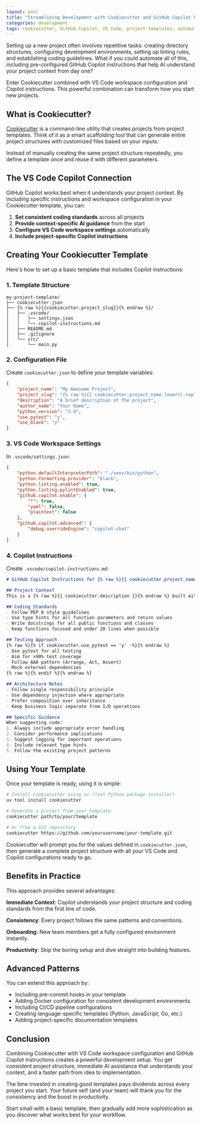 ```yaml
---
layout: post
title: "Streamlining Development with Cookiecutter and GitHub Copilot Project Templates"
categories: development
tags: cookiecutter, GitHub Copilot, VS Code, project-templates, automation
---
```


Setting up a new project often involves repetitive tasks: creating directory structures, configuring development environments, setting up linting rules, and establishing coding guidelines. What if you could automate all of this, including pre-configured GitHub Copilot instructions that help AI understand your project context from day one?

Enter Cookiecutter combined with VS Code workspace configuration and Copilot instructions. This powerful combination can transform how you start new projects.

## What is Cookiecutter?

[Cookiecutter](https://cookiecutter.readthedocs.io/) is a command-line utility that creates projects from project templates. Think of it as a smart scaffolding tool that can generate entire project structures with customized files based on your inputs.

Instead of manually creating the same project structure repeatedly, you define a template once and reuse it with different parameters.

## The VS Code Copilot Connection

GitHub Copilot works best when it understands your project context. By including specific instructions and workspace configuration in your Cookiecutter template, you can:

1. **Set consistent coding standards** across all projects
2. **Provide context-specific AI guidance** from the start
3. **Configure VS Code workspace settings** automatically
4. **Include project-specific Copilot instructions**

## Creating Your Cookiecutter Template

Here's how to set up a basic template that includes Copilot instructions:

### 1. Template Structure

```
my-project-template/
├── cookiecutter.json
├── {% raw %}{{cookiecutter.project_slug}}{% endraw %}/
│   ├── .vscode/
│   │   ├── settings.json
│   │   └── copilot-instructions.md
│   ├── README.md
│   ├── .gitignore
│   └── src/
│       └── main.py
```

### 2. Configuration File

Create `cookiecutter.json` to define your template variables:

```json
{
    "project_name": "My Awesome Project",
    "project_slug": "{% raw %}{{ cookiecutter.project_name.lower().replace(' ', '-') }}{% endraw %}",
    "description": "A brief description of the project",
    "author_name": "Your Name",
    "python_version": "3.9",
    "use_pytest": "y",
    "use_black": "y"
}
```

### 3. VS Code Workspace Settings

In `.vscode/settings.json`:

```json
{
    "python.defaultInterpreterPath": "./venv/bin/python",
    "python.formatting.provider": "black",
    "python.linting.enabled": true,
    "python.linting.pylintEnabled": true,
    "github.copilot.enable": {
        "*": true,
        "yaml": false,
        "plaintext": false
    },
    "github.copilot.advanced": {
        "debug.overrideEngine": "copilot-chat"
    }
}
```

### 4. Copilot Instructions

Create `.vscode/copilot-instructions.md`:

```markdown
# GitHub Copilot Instructions for {% raw %}{{ cookiecutter.project_name }}{% endraw %}

## Project Context
This is a {% raw %}{{ cookiecutter.description }}{% endraw %} built with Python {% raw %}{{ cookiecutter.python_version }}{% endraw %}.

## Coding Standards
- Follow PEP 8 style guidelines
- Use type hints for all function parameters and return values
- Write docstrings for all public functions and classes
- Keep functions focused and under 20 lines when possible

## Testing Approach
{% raw %}{% if cookiecutter.use_pytest == 'y' -%}{% endraw %}
- Use pytest for all testing
- Aim for >90% test coverage
- Follow AAA pattern (Arrange, Act, Assert)
- Mock external dependencies
{% raw %}{% endif %}{% endraw %}

## Architecture Notes
- Follow single responsibility principle
- Use dependency injection where appropriate
- Prefer composition over inheritance
- Keep business logic separate from I/O operations

## Specific Guidance
When suggesting code:
1. Always include appropriate error handling
2. Consider performance implications
3. Suggest logging for important operations
4. Include relevant type hints
5. Follow the existing project patterns
```

## Using Your Template

Once your template is ready, using it is simple:

```bash
# Install cookiecutter using uv (fast Python package installer)
uv tool install cookiecutter

# Generate a project from your template
cookiecutter path/to/your/template

# Or from a Git repository
cookiecutter https://github.com/yourusername/your-template.git
```

Cookiecutter will prompt you for the values defined in `cookiecutter.json`, then generate a complete project structure with all your VS Code and Copilot configurations ready to go.

## Benefits in Practice

This approach provides several advantages:

**Immediate Context**: Copilot understands your project structure and coding standards from the first line of code.

**Consistency**: Every project follows the same patterns and conventions.

**Onboarding**: New team members get a fully configured environment instantly.

**Productivity**: Skip the boring setup and dive straight into building features.

## Advanced Patterns

You can extend this approach by:

- Including pre-commit hooks in your template
- Adding Docker configuration for consistent development environments
- Including CI/CD pipeline configurations
- Creating language-specific templates (Python, JavaScript, Go, etc.)
- Adding project-specific documentation templates

## Conclusion

Combining Cookiecutter with VS Code workspace configuration and GitHub Copilot instructions creates a powerful development setup. You get consistent project structure, immediate AI assistance that understands your context, and a faster path from idea to implementation.

The time invested in creating good templates pays dividends across every project you start. Your future self (and your team) will thank you for the consistency and the boost in productivity.

Start small with a basic template, then gradually add more sophistication as you discover what works best for your workflow.